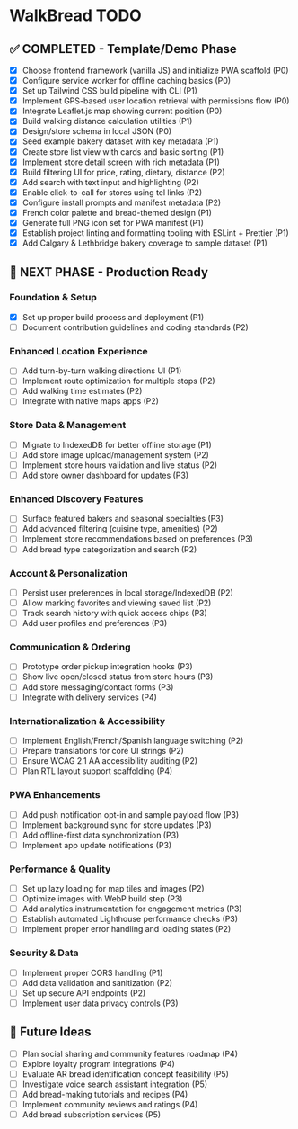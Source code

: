 # WalkBread TODO

## ✅ COMPLETED - Template/Demo Phase

- [x] Choose frontend framework (vanilla JS) and initialize PWA scaffold (P0)
- [x] Configure service worker for offline caching basics (P0)
- [x] Set up Tailwind CSS build pipeline with CLI (P1)
- [x] Implement GPS-based user location retrieval with permissions flow (P0)
- [x] Integrate Leaflet.js map showing current position (P0)
- [x] Build walking distance calculation utilities (P1)
- [x] Design/store schema in local JSON (P0)
- [x] Seed example bakery dataset with key metadata (P1)
- [x] Create store list view with cards and basic sorting (P1)
- [x] Implement store detail screen with rich metadata (P1)
- [x] Build filtering UI for price, rating, dietary, distance (P2)
- [x] Add search with text input and highlighting (P2)
- [x] Enable click-to-call for stores using tel links (P2)
- [x] Configure install prompts and manifest metadata (P2)
- [x] French color palette and bread-themed design (P1)
- [x] Generate full PNG icon set for PWA manifest (P1)
- [x] Establish project linting and formatting tooling with ESLint + Prettier (P1)
- [x] Add Calgary & Lethbridge bakery coverage to sample dataset (P1)

## 🚧 NEXT PHASE - Production Ready

### Foundation & Setup

- [x] Set up proper build process and deployment (P1)
- [ ] Document contribution guidelines and coding standards (P2)

### Enhanced Location Experience

- [ ] Add turn-by-turn walking directions UI (P1)
- [ ] Implement route optimization for multiple stops (P2)
- [ ] Add walking time estimates (P2)
- [ ] Integrate with native maps apps (P2)

### Store Data & Management

- [ ] Migrate to IndexedDB for better offline storage (P1)
- [ ] Add store image upload/management system (P2)
- [ ] Implement store hours validation and live status (P2)
- [ ] Add store owner dashboard for updates (P3)

### Enhanced Discovery Features

- [ ] Surface featured bakers and seasonal specialties (P3)
- [ ] Add advanced filtering (cuisine type, amenities) (P2)
- [ ] Implement store recommendations based on preferences (P3)
- [ ] Add bread type categorization and search (P2)

### Account & Personalization

- [ ] Persist user preferences in local storage/IndexedDB (P2)
- [ ] Allow marking favorites and viewing saved list (P2)
- [ ] Track search history with quick access chips (P3)
- [ ] Add user profiles and preferences (P3)

### Communication & Ordering

- [ ] Prototype order pickup integration hooks (P3)
- [ ] Show live open/closed status from store hours (P3)
- [ ] Add store messaging/contact forms (P3)
- [ ] Integrate with delivery services (P4)

### Internationalization & Accessibility

- [ ] Implement English/French/Spanish language switching (P2)
- [ ] Prepare translations for core UI strings (P2)
- [ ] Ensure WCAG 2.1 AA accessibility auditing (P2)
- [ ] Plan RTL layout support scaffolding (P4)

### PWA Enhancements

- [ ] Add push notification opt-in and sample payload flow (P3)
- [ ] Implement background sync for store updates (P3)
- [ ] Add offline-first data synchronization (P3)
- [ ] Implement app update notifications (P3)

### Performance & Quality

- [ ] Set up lazy loading for map tiles and images (P2)
- [ ] Optimize images with WebP build step (P3)
- [ ] Add analytics instrumentation for engagement metrics (P3)
- [ ] Establish automated Lighthouse performance checks (P3)
- [ ] Implement proper error handling and loading states (P2)

### Security & Data

- [ ] Implement proper CORS handling (P1)
- [ ] Add data validation and sanitization (P2)
- [ ] Set up secure API endpoints (P2)
- [ ] Implement user data privacy controls (P3)

## 🔮 Future Ideas

- [ ] Plan social sharing and community features roadmap (P4)
- [ ] Explore loyalty program integrations (P4)
- [ ] Evaluate AR bread identification concept feasibility (P5)
- [ ] Investigate voice search assistant integration (P5)
- [ ] Add bread-making tutorials and recipes (P4)
- [ ] Implement community reviews and ratings (P4)
- [ ] Add bread subscription services (P5)

